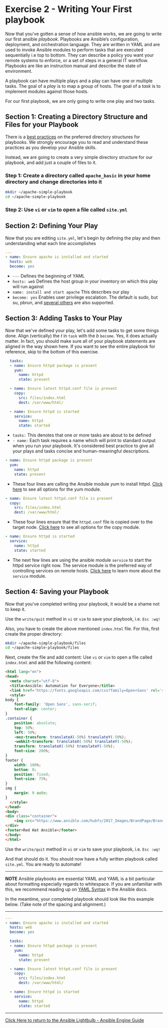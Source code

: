 # Exercise 2 - Writing Your First playbook

Now that you've gotten a sense of how ansible works, we are going to write our first ansible *playbook*. Playbooks are Ansible’s configuration, deployment, and orchestration language. They are written in YAML and are used to invoke Ansible modules to perform tasks that are executed sequentially i.e top to bottom. They can describe a policy you want your remote systems to enforce, or a set of steps in a general IT workflow. Playbooks are like an instruction manual and describe the state of environment.

A playbook can have multiple plays and a play can have one or multiple tasks.  The goal of a *play* is to map a group of hosts.  The goal of a *task* is to implement modules against those hosts.

For our first playbook, we are only going to write one play and two tasks.

## Section 1: Creating a Directory Structure and Files for your Playbook

There is a [best practices](http://docs.ansible.com/ansible/playbooks_best_practices.html) on the preferred directory structures for playbooks.  We strongly encourage you to read and understand these practices as you develop your Ansible skills.

Instead, we are going to create a very simple directory structure for our playbook, and add just a couple of files to it.

### Step 1: Create a directory called `apache_basic` in your home directory and change directories into it

```bash
mkdir ~/apache-simple-playbook
cd ~/apache-simple-playbook
```

### Step 2: Use `vi` or `vim` to open a file called `site.yml`

## Section 2: Defining Your Play

Now that you are editing `site.yml`, let's begin by defining the play and then understanding what each line accomplishes

```yml
---
- name: Ensure apache is installed and started
  hosts: web
  become: yes
```

* `---` Defines the beginning of YAML
* `hosts: web` Defines the host group in your inventory on which this play will run against
* `name: install and start apache` This describes our play
* `become: yes` Enables user privilege escalation.  The default is sudo, but su, pbrun, and [several others](http://docs.ansible.com/ansible/become.html) are also supported.

## Section 3: Adding Tasks to Your Play

Now that we've defined your play, let's add some tasks to get some things done.  Align (vertically) the *t* in `task` with the *b* `become`. Yes, it does actually matter.  In fact, you should make sure all of your playbook statements are aligned in the way shown here. If you want to see the entire playbook for reference, skip to the bottom of this exercise.

```yml
  tasks:
  - name: Ensure httpd package is present
    yum:
      name: httpd
      state: present

  - name: Ensure latest httpd.conf file is present
    copy:
      src: files/index.html
      dest: /var/www/html/

  - name: Ensure httpd is started
    service:
      name: httpd
      state: started
```

* `tasks:` This denotes that one or more tasks are about to be defined
* `- name:` Each task requires a name which will print to standard output when you run your playbook. It's considered best practice to give all your plays and tasks concise and human-meaningful descriptions.

```yml
- name: Ensure httpd package is present
  yum:
    name: httpd
    state: present
```

* These four lines are calling the Ansible module *yum* to install httpd. [Click here](http://docs.ansible.com/ansible/yum_module.html) to see all options for the yum module.

```yml
- name: Ensure latest httpd.conf file is present
  copy:
    src: files/index.html
    dest: /var/www/html/
```

* These four lines ensure that the `httpd.conf` file is copied over to the target node. [Click here](http://docs.ansible.com/ansible/copy_module.html) to see all options for the copy module.

```yml
- name: Ensure httpd is started
  service:
    name: httpd
    state: started
```

* The next few lines are using the ansible module `service` to start the httpd service right now. The service module is the preferred way of controlling services on remote hosts. [Click here](http://docs.ansible.com/ansible/service_module.html) to learn more about the `service` module.

## Section 4: Saving your Playbook

Now that you've completed writing your playbook, it would be a shame not to keep it.

Use the `write/quit` method in `vi` or `vim` to save your playbook, i.e. `Esc :wq!`

Also, you have to create the above mentioned `index.html` file. For this, first create the proper directory:

```bash
mkdir ~/apache-simple-playbook/files
cd ~/apache-simple-playbook/files
```

Next, create the file and add content: Use `vi` or `vim` to open a file called `index.html` and add the following content:

```html
<html lang="en">
<head>
  <meta charset="utf-8">
  <title>Ansible: Automation for Everyone</title>
  <link href='https://fonts.googleapis.com/css?family=Open+Sans' rel='stylesheet' type='text/css'>
  <style>
body {
    font-family: 'Open Sans', sans-serif;
    text-align: center;
}
.container {
    position: absolute;
    top: 50%;
    left: 50%;
    -moz-transform: translateX(-50%) translateY(-50%);
    -webkit-transform: translateX(-50%) translateY(-50%);
    transform: translateX(-50%) translateY(-50%);
    font-size: 200%;
}
footer {
    width: 100%;
    bottom: 0;
    position: fixed;
    font-size: 75%;
}
img {
    margin: 0 auto;
}
  </style>
</head>
<body>
<div class="container">
    <img src="https://www.ansible.com/hubfs/2017_Images/BrandPage/Brand-Assets/Ansible_RH_AnsibleAutomation_RGB_RedBlack.png" width="75%"/>
</div>
<footer>Red Hat Ansible</footer>
</body>
</html>
```

Use the `write/quit` method in `vi` or `vim` to save your playbook, i.e. `Esc :wq!`

And that should do it.  You should now have a fully written playbook called `site.yml`. You are ready to automate!

---
**NOTE**
Ansible playbooks are essential YAML and YAML is a bit particular about formatting especially regards to whitespace. If you are unfamiliar with this, we recommend reading up on [YAML Syntax](http://docs.ansible.com/ansible/YAMLSyntax.html) in the Ansible docs.

In the meantime, your completed playbook should look like this example below. (Take note of the spacing and alignment.)

---

```yml
---
- name: Ensure apache is installed and started
  hosts: web
  become: yes

  tasks:
  - name: Ensure httpd package is present
    yum:
      name: httpd
      state: present

  - name: Ensure latest httpd.conf file is present
    copy:
      src: files/index.html
      dest: /var/www/html/

  - name: Ensure httpd is started
    service:
      name: httpd
      state: started
```

---

[Click Here to return to the Ansible Lightbulb - Ansible Engine Guide](../README.md)
